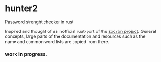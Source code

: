 # hunter2
Password strenght checker in rust

Inspired and thought of as inofficial rust-port of the [zxcvbn project](https://github.com/dropbox/zxcvbn).
General concepts, large parts of the documentation and resources such as the name and common word lists are copied from there.

### work in progress.

